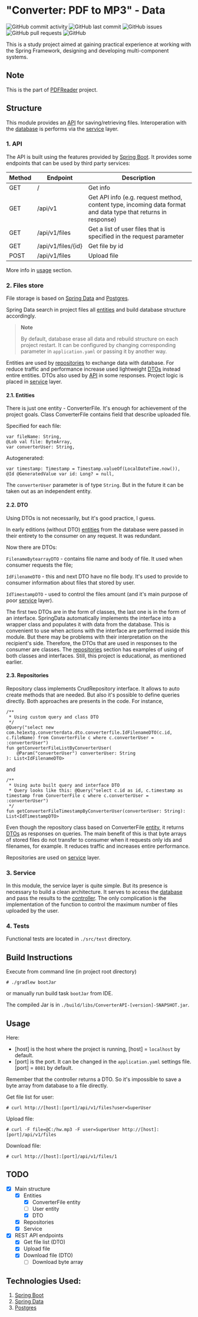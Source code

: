 # "Converter: PDF to MP3" - Data

![GitHub commit activity](https://img.shields.io/github/commit-activity/m/he1ex-tG/ConverterData?logo=GitHub) ![GitHub last commit](https://img.shields.io/github/last-commit/he1ex-tG/ConverterData?logo=GitHub) ![GitHub issues](https://img.shields.io/github/issues/he1ex-tG/ConverterData?logo=GitHub) ![GitHub pull requests](https://img.shields.io/github/issues-pr/he1ex-tG/ConverterData?logo=GitHub) ![GitHub](https://img.shields.io/github/license/he1ex-tg/converterdata?logo=GitHub)

This is a study project aimed at gaining practical experience at
working with the Spring Framework, designing and developing multi-component
systems.

## Note

This is the part of [PDFReader](https://github.com/he1ex-tG/PDFReader) project.

## Structure

This module provides an [API](#1-api) for saving/retrieving files. Interoperation 
with the [database](#2-files-store) is performs via the [service](#3-service) 
layer.

### 1. API

The API is built using the features provided by 
[Spring Boot](https://spring.io/projects/spring-boot). It provides some 
endpoints that can be used by third party services:

| __Method__ | __Endpoint__       | __Description__                                                                                               |
|------------|--------------------|---------------------------------------------------------------------------------------------------------------|
| GET        | /                  | Get info                                                                                                      |
| GET        | /api/v1            | Get API info (e.g. request method, content type, incoming data format and data type that returns in response) |
| GET        | /api/v1/files      | Get a list of user files that is specified in the request parameter                                           |
| GET        | /api/v1/files/{id} | Get file by id                                                                                                |
| POST       | /api/v1/files      | Upload file                                                                                                   |

More info in [usage](#usage) section.

### 2. Files store

File storage is based on [Spring Data](https://spring.io/projects/spring-data) 
and [Postgres](https://www.postgresql.org/). 

Spring Data search in project files all [entities](#21-entities) and build 
database structure accordingly.

> __Note__
> 
> By default, database erase all data and rebuild structure on each project 
> restart. It can be configured by changing corresponding parameter in 
> `application.yaml` or passing it by another way.

Entities are used by [repositories](#23-repositories) to exchange data with 
database. For reduce traffic and performance increase used lightweight 
[DTOs](#22-dto) instead entire entities. DTOs also used by [API](#1-api) in 
some responses. Project logic is placed in [service](#3-service) layer.

#### 2.1. Entities

There is just one entity - ConverterFile. It's enough for achievement of the 
project goals. Class ConverterFile contains field that describe uploaded file.

Specified for each file:

    var fileName: String,
    @Lob val file: ByteArray,
    var converterUser: String,

Autogenerated:

    var timestamp: Timestamp = Timestamp.valueOf(LocalDateTime.now()),
    @Id @GeneratedValue var id: Long? = null,

The `converterUser` parameter is of type `String`. But in the future it can be 
taken out as an independent entity.

#### 2.2. DTO

Using DTOs is not necessarily, but it's good practice, I guess. 

In early editions (without DTO) [entities](#21-entities) from the database 
were passed in their entirety to the consumer on any request. It was redundant. 

Now there are DTOs:

  `FilenameBytearrayDTO` - contains file name and body of file. It used when 
consumer requests the file;

  `IdFilenameDTO` - this and next DTO have no file body. It's used to provide to
consumer information about files that stored by user.

  `IdTimestampDTO` - used to control the files amount (and it's main purpose of 
poor [service](#3-service) layer).

The first two DTOs are in the form of classes, the last one is in the form of 
an interface. SpringData automatically implements the interface into a wrapper 
class and populates it with data from the database. This is convenient to use 
when actions with the interface are performed inside this module. But there 
may be problems with their interpretation on the recipient's side. Therefore, 
the DTOs that are used in responses to the consumer are classes. The 
[repositories](#23-repositories) section has examples of using of both classes 
and interfaces. Still, this project is educational, as mentioned earlier.

#### 2.3. Repositories

Repository class implements CrudRepository interface. It allows to auto create 
methods that are needed. But also it's possible to define queries directly. Both 
approaches are presents in the code. For instance,

    /**
     * Using custom query and class DTO
     */
    @Query("select new com.he1extg.converterdata.dto.converterfile.IdFilenameDTO(c.id, c.fileName) from ConverterFile c where c.converterUser = :converterUser")
    fun getConverterFileListByConverterUser(
        @Param("converterUser") converterUser: String
    ): List<IdFilenameDTO>

and

    /**
     * Using auto built query and interface DTO
     * Query looks like this: @Query("select c.id as id, c.timestamp as timestamp from ConverterFile c where c.converterUser = :converterUser")
     */
    fun getConverterFileTimestampByConverterUser(converterUser: String): List<IdTimestampDTO>

Even though the repository class based on ConverterFile [entity](#21-entities), 
it returns [DTOs](#22-dto) as responses on queries. The main benefit of this 
is that byte arrays of stored files do not transfer to consumer when it 
requests only ids and filenames, for example. It reduces traffic and increases 
entire performance.

Repositories are used on [service](#3-service) layer.

### 3. Service

In this module, the service layer is quite simple. But its presence is necessary
to build a clean architecture. It serves to access the 
[database](#23-repositories) and pass the results to the [controller](#1-api). 
The only complication is the implementation of the function to control the 
maximum number of files uploaded by the user.

### 4. Tests

Functional tests are located in `./src/test` directory.

## Build Instructions

Execute from command line (in project root directory)

    # ./gradlew bootJar

or manually run build task `bootJar` from IDE. 

The compiled Jar is in `./build/libs/ConverterAPI-[version]-SNAPSHOT.jar`.

## Usage

Here:
- [host] is the host where the project is running, [host] = `localhost` by 
default.
- [port] is the port. It can be changed in the `application.yaml` settings 
file. [port] = `8081` by default.

Remember that the controller returns a DTO. So it's impossible to save a byte 
array from database to a file directly.

Get file list for user:



    # curl http://[host]:[port]/api/v1/files?user=SuperUser

Upload file:



    # curl -F file=@C:/hw.mp3 -F user=SuperUser http://[host]:[port]/api/v1/files

Download file:


    # curl http://[host]:[port]/api/v1/files/1

## TODO

- [x] Main structure
  - [x] Entities
    - [x] ConverterFile entity
    - [ ] User entity
    - [x] DTO
  - [x] Repositories
  - [x] Service
- [x] REST API endpoints
  - [x] Get file list (DTO)
  - [x] Upload file
  - [x] Download file (DTO)
    - [ ] Download byte array 

## Technologies Used:

1. [Spring Boot](https://spring.io/projects/spring-boot)
2. [Spring Data](https://spring.io/projects/spring-data)
3. [Postgres](https://www.postgresql.org/)
